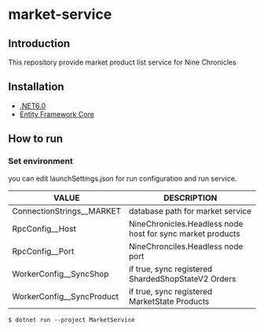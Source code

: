 # market-service

## Introduction
This repository provide market product list service for Nine Chronicles

## Installation
- [.NET6.0](https://dotnet.microsoft.com/en-us/download/dotnet/6.0)
- [Entity Framework Core](https://learn.microsoft.com/en-us/ef/core/get-started/overview/install)

## How to run

### Set environment

you can edit launchSettings.json for run configuration and run service.

| VALUE                     | DESCRIPTION                                                |
|---------------------------|------------------------------------------------------------|
| ConnectionStrings__MARKET | database path for market service                           |
| RpcConfig__Host           | NineChronicles.Headless node host for sync market products |
| RpcConfig__Port           | NineChronciles.Headless node port                          |
| WorkerConfig__SyncShop    | if true, sync registered ShardedShopStateV2 Orders         |
| WorkerConfig__SyncProduct | if true, sync registered MarketState Products              |

```shell
$ dotnet run --project MarketService
```
